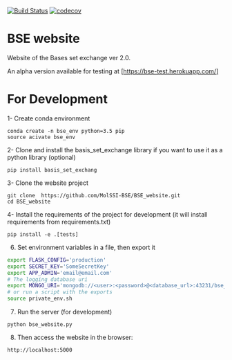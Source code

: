 [![Build Status](https://travis-ci.org/MolSSI-BSE/BSE_website.svg?branch=master)](https://travis-ci.org/MolSSI-BSE/BSE_website)
[![codecov](https://codecov.io/gh/MolSSI-BSE/BSE_website/branch/master/graph/badge.svg)](https://codecov.io/gh/MolSSI-BSE/BSE_website)
# BSE website
Website of the Bases set exchange ver 2.0.

An alpha version available for testing at [https://bse-test.herokuapp.com/]

# For Development


1- Create conda environment
```
conda create -n bse_env python=3.5 pip
source acivate bse_env
```

2- Clone and install the basis_set_exchange library if you want to use it as a python library (optional)
```
pip install basis_set_exchang
```

3- Clone the website project
```
git clone  https://github.com/MolSSI-BSE/BSE_website.git
cd BSE_website
```

4- Install the requirements of the project for development (it will install requirements from requirements.txt)
```
pip install -e .[tests]
```

6. Set environment variables in a file, then export it
```bash
export FLASK_CONFIG='production'
export SECRET_KEY='SomeSecretKey'
export APP_ADMIN='email@email.com'
# The logging database uri
export MONGO_URI='mongodb://<user>:<password>@<database_url>:43231/bse_logging'
# or run a script with the exports
source private_env.sh
```


7. Run the server (for development)
```
python bse_website.py
```

8. Then access the website in the browser:
```
http://localhost:5000
```

